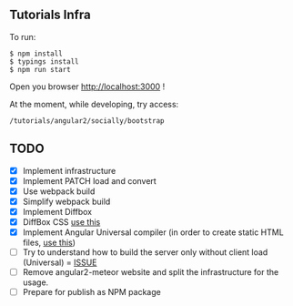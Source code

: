 ## Tutorials Infra

To run:

    $ npm install
    $ typings install
    $ npm run start
    
Open you browser [http://localhost:3000](http://localhost:3000) !
    
At the moment, while developing, try access:

    /tutorials/angular2/socially/bootstrap
    
    
## TODO

- [x] Implement infrastructure
- [x] Implement PATCH load and convert
- [x] Use webpack build
- [x] Simplify webpack build
- [x] Implement Diffbox
- [x] DiffBox CSS [use this](https://github.com/meteor/tutorial-tools/blob/master/tutorial-diff-box/diff-box.less)
- [x] Implement Angular Universal compiler (in order to create static HTML files, [use this](https://github.com/angular/universal-starter/blob/master/webpack.config.js))
- [ ] Try to understand how to build the server only without client load (Universal) = [ISSUE](https://github.com/angular/universal/issues/509) 
- [ ] Remove angular2-meteor website and split the infrastructure for the usage.   
- [ ] Prepare for publish as NPM package
